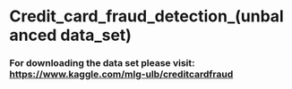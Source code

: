 
# Credit_card_fraud_detection_(unbalanced data_set)

### For downloading the data set please visit: https://www.kaggle.com/mlg-ulb/creditcardfraud
